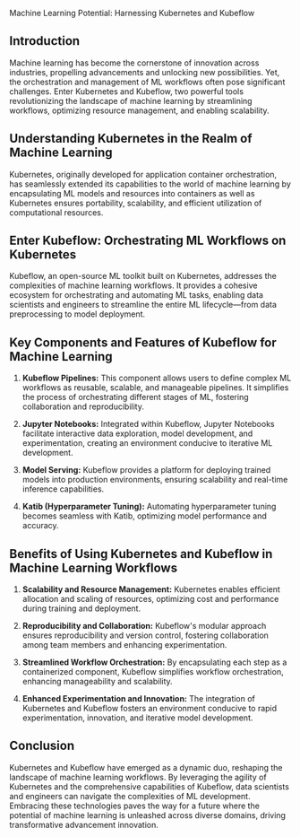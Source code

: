 Machine Learning Potential: Harnessing Kubernetes and Kubeflow

## Introduction
Machine learning has become the cornerstone of innovation across industries, propelling advancements and unlocking new possibilities. Yet, the orchestration and management of ML workflows often pose significant challenges. Enter Kubernetes and Kubeflow, two powerful tools revolutionizing the landscape of machine learning by streamlining workflows, optimizing resource management, and enabling scalability.

## Understanding Kubernetes in the Realm of Machine Learning
Kubernetes, originally developed for application container orchestration, has seamlessly extended its capabilities to the world of machine learning by encapsulating ML models and resources into containers as well as Kubernetes ensures portability, scalability, and efficient utilization of computational resources.

## Enter Kubeflow: Orchestrating ML Workflows on Kubernetes
Kubeflow, an open-source ML toolkit built on Kubernetes, addresses the complexities of machine learning workflows. It provides a cohesive ecosystem for orchestrating and automating ML tasks, enabling data scientists and engineers to streamline the entire ML lifecycle—from data preprocessing to model deployment.

## Key Components and Features of Kubeflow for Machine Learning
1. **Kubeflow Pipelines:** This component allows users to define complex ML workflows as reusable, scalable, and manageable pipelines. It simplifies the process of orchestrating different stages of ML, fostering collaboration and reproducibility.
   
2. **Jupyter Notebooks:** Integrated within Kubeflow, Jupyter Notebooks facilitate interactive data exploration, model development, and experimentation, creating an environment conducive to iterative ML development.
   
3. **Model Serving:** Kubeflow provides a platform for deploying trained models into production environments, ensuring scalability and real-time inference capabilities.
   
4. **Katib (Hyperparameter Tuning):** Automating hyperparameter tuning becomes seamless with Katib, optimizing model performance and accuracy.

## Benefits of Using Kubernetes and Kubeflow in Machine Learning Workflows
1. **Scalability and Resource Management:** Kubernetes enables efficient allocation and scaling of resources, optimizing cost and performance during training and deployment.
   
2. **Reproducibility and Collaboration:** Kubeflow's modular approach ensures reproducibility and version control, fostering collaboration among team members and enhancing experimentation.
   
3. **Streamlined Workflow Orchestration:** By encapsulating each step as a containerized component, Kubeflow simplifies workflow orchestration, enhancing manageability and scalability.
   
4. **Enhanced Experimentation and Innovation:** The integration of Kubernetes and Kubeflow fosters an environment conducive to rapid experimentation, innovation, and iterative model development.

## Conclusion
Kubernetes and Kubeflow have emerged as a dynamic duo, reshaping the landscape of machine learning workflows. By leveraging the agility of Kubernetes and the comprehensive capabilities of Kubeflow, data scientists and engineers can navigate the complexities of ML development. Embracing these technologies paves the way for a future where the potential of machine learning is unleashed across diverse domains, driving transformative advancement innovation.
